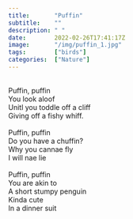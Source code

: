 ```yaml
---
title:       "Puffin"
subtitle:    ""
description: " "
date:        2022-02-26T17:41:17Z
image:       "/img/puffin_1.jpg"
tags:        ["birds"]
categories:  ["Nature"]
---
```

<br>Puffin, puffin
<br>You look aloof
<br>Unitl you toddle off a cliff
<br>Giving off a fishy whiff.
<br>
<br>Puffin, puffin
<br>Do you have a chuffin?
<br>Why you cannae fly
<br>I will nae lie
<br>
<br>Puffin, puffin
<br>You are akin to
<br>A short stumpy penguin
<br>Kinda cute
<br>In a dinner suit
